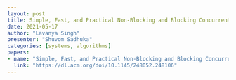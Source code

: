 ```yaml
---
layout: post
title: Simple, Fast, and Practical Non-Blocking and Blocking Concurrent Queue Algorithms
date: 2021-05-17
author: "Lavanya Singh"
presenter: "Shuvom Sadhuka"
categories: [systems, algorithms]
papers:
- name: "Simple, Fast, and Practical Non-Blocking and Blocking Concurrent Queue Algorithms"
  link: "https://dl.acm.org/doi/10.1145/248052.248106"
---
```


